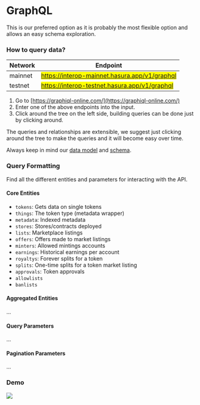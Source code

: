 # GraphQL

This is our preferred option as it is probably the most flexible option and allows an easy schema exploration.

### How to query data?

| Network | Endpoint                                                                         |
| ------- | -------------------------------------------------------------------------------- |
| mainnet | <mark style="color:green;">https://interop-mainnet.hasura.app/v1/graphql</mark>  |
| testnet | <mark style="color:orange;">https://interop-testnet.hasura.app/v1/graphql</mark> |

1. Go to [https://graphiql-online.com/](https://graphiql-online.com/)
2. Enter one of the above endpoints into the input.&#x20;
3. Click around the tree on the left side, building queries can be done just by clicking around.

The queries and relationships are extensible, we suggest just clicking around the tree to make the queries and it will become easy over time.&#x20;

Always keep in mind our [data model](data-model.md) and [schema](schema-v1.md#dbml).

### Query Formatting

Find all the different entities and parameters for interacting with the API.

#### Core Entities

* `tokens`: Gets data on single tokens
* `things`: The token type (metadata wrapper)
* `metadata`: Indexed metadata
* `stores`: Stores/contracts deployed
* `lists`: Marketplace listings
* `offers`: Offers made to market listings
* `minters`: Allowed mintings accounts&#x20;
* `earnings`: Historical earnings per account
* `royaltys`: Forever splits for a token
* `splits`: One-time splits for a token market listing
* `approvals`: Token approvals
* `allowlists`
* `banlists`

#### Aggregated Entities

...

#### Query Parameters

...

#### Pagination Parameters

...

### Demo

![](https://lh5.googleusercontent.com/AXfMvEvv5zB9N82hkeNA3VWZnUa94v\_SWbgP3sv-UHXD\_hiwoxRnAa9sYUqOtZhpQlHoTIx\_SRzG4YFjosA11VRT-OFZeyfTu\_NWs283Bi0GGAy4AnsJ\_ZmJ2hvyFrJFpc4D6-eS1ozr8Q84l-k)
